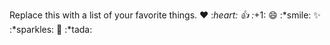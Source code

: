 Replace this with a list of your favorite things.
❤️	:*heart:
👍	:*+1:
😄	:*smile:
✨	:*sparkles:
🎉	:*tada:


